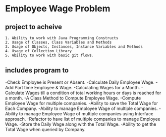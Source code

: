 # Employee Wage Problem

## project to acheive

```
1. Ability to work with Java Programming Constructs
2. Usage of Classes, Class Variables and Methods
3. Usage of Objects, Instances, Instance Variables and Methods
4. Usage of Collection Library
5. Ability to work with basic git flows.
```
## includes program to

-Check Employee is Present or Absent.
-Calculate Daily Employee Wage.
-Add Part time Employee & Wage.
-Calculating Wages for a Month.
-Calculate Wages till a condition of total working hours or days is reached for a month.
-A Class Method to Compute Employee Wage.
-Compute Employee Wage for multiple companies.
-Ability to save the Total Wage for Each Company.
-Ability to manage Employee Wage of multiple companies.
-Ability to manage Employee Wage of multiple companies using Interface approach.
-Refactor to have list of multiple companies to manage Employee Wage.
-Store the Daily Wage along with the Total Wage.
-Ability to get the Total Wage when queried by Company.


